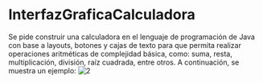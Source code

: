 # InterfazGraficaCalculadora
Se pide construir una calculadora en el lenguaje de programación de Java con base a layouts, botones y cajas de texto para que permita realizar operaciones aritméticas de complejidad básica, como: 
suma, resta, multiplicación, división, raíz cuadrada, entre otros. A continuación, se muestra un ejemplo: 
![2](https://user-images.githubusercontent.com/49033433/57339740-780f9c00-70f8-11e9-915c-da4922f81c1e.jpg)

